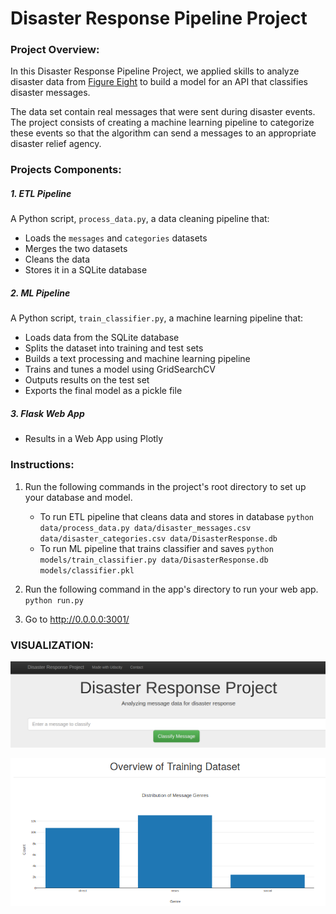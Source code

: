 # Disaster Response Pipeline Project



### Project Overview:

In this Disaster Response Pipeline Project, we applied skills to analyze disaster data from [Figure Eight](https://www.figure-eight.com/) to build a model for an API that classifies disaster messages.

The data set contain real messages that were sent during disaster events. The project consists of creating a machine learning pipeline to categorize these events so that the algorithm can send a messages to an appropriate disaster relief agency.



### Projects Components:

##### 1. ETL Pipeline

A Python script, `process_data.py`, a data cleaning pipeline that:

- Loads the `messages` and `categories` datasets
- Merges the two datasets
- Cleans the data
- Stores it in a SQLite database

##### 2. ML Pipeline

A Python script, `train_classifier.py`, a machine learning pipeline that:

- Loads data from the SQLite database
- Splits the dataset into training and test sets
- Builds a text processing and machine learning pipeline
- Trains and tunes a model using GridSearchCV
- Outputs results on the test set
- Exports the final model as a pickle file

##### 3. Flask Web App

- Results in a Web App using Plotly



### Instructions:

1. Run the following commands in the project's root directory to set up your database and model.

    - To run ETL pipeline that cleans data and stores in database
        `python data/process_data.py data/disaster_messages.csv data/disaster_categories.csv data/DisasterResponse.db`
    - To run ML pipeline that trains classifier and saves
        `python models/train_classifier.py data/DisasterResponse.db models/classifier.pkl`

2. Run the following command in the app's directory to run your web app.
    `python run.py`

3. Go to http://0.0.0.0:3001/



### VISUALIZATION:

![DisasterResponseProject_analyze-text](\figures\DisasterResponseProject_analyze-text.PNG)



![DisasterResponseProject_genre-distribution](\figures\DisasterResponseProject_genre-distribution.PNG)
